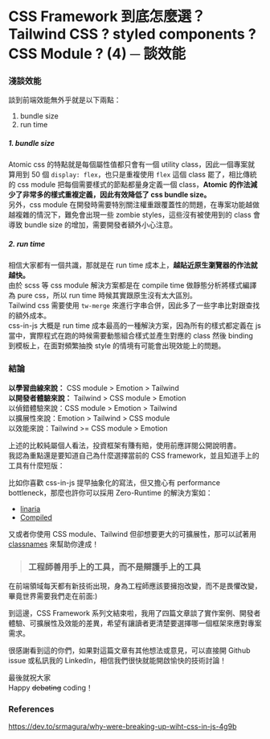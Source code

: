 # CSS Framework 到底怎麼選？Tailwind CSS ? styled components ? CSS Module ? (4) ─ 談效能

### 淺談效能

談到前端效能無外乎就是以下兩點：

1. bundle size
2. run time

##### 1. bundle size

Atomic css 的特點就是每個屬性值都只會有一個 utility class，因此一個專案就算用到 50 個 `display: flex`，也只是重複使用 `flex` 這個 class 罷了，相比傳統的 css module 把每個需要樣式的節點都量身定義一個 class，**Atomic 的作法減少了非常多的樣式重複定義，因此有效降低了 css bundle size。**<br>
另外，css module 在開發時需要特別關注權重跟覆蓋性的問題，在專案功能越做越複雜的情況下，難免會出現一些 zombie styles，這些沒有被使用到的 class 會導致 bundle size 的增加，需要開發者額外小心注意。

##### 2. run time

相信大家都有一個共識，那就是在 run time 成本上，**越貼近原生瀏覽器的作法就越快。**<br>
由於 scss 等 css module 解決方案都是在 compile time 做靜態分析將樣式編譯為 pure css，所以 run time 時候其實跟原生沒有太大區別。<br>
Tailwind css 需要使用 `tw-merge` 來進行字串合併，因此多了一些字串比對跟查找的額外成本。<br>
css-in-js 大概是 run time 成本最高的一種解決方案，因為所有的樣式都定義在 js 當中，實際程式在跑的時候需要動態組合樣式並產生對應的 class 然後 binding 到模板上，在面對頻繁抽換 style 的情境有可能會出現效能上的問題。

### 結論

**以學習曲線來說：** CSS module > Emotion > Tailwind<br>
**以開發者體驗來說：** Tailwind > CSS module > Emotion<br>
以偵錯體驗來說：CSS module > Emotion > Tailwind<br>
以擴展性來說：Emotion > Tailwind > CSS module<br>
以效能來說：Tailwind >= CSS module > Emotion<br>

上述的比較純屬個人看法，投資框架有賺有賠，使用前應詳閱公開說明書。<br>
我認為重點還是要知道自己為什麼選擇當前的 CSS framework，並且知道手上的工具有什麼短版：<br>

比如你喜歡 css-in-js 提早抽象化的寫法，但又擔心有 performance bottleneck，那麼也許你可以採用 Zero-Runtime 的解決方案如：

- [linaria](https://linaria.dev/)
- [Compiled](https://compiledcssinjs.com/)

又或者你使用 CSS module、Tailwind 但卻想要更大的可擴展性，那可以試著用 [classnames](https://www.npmjs.com/package/classnames) 來幫助你達成！

> ### 工程師善用手上的工具，而不是辯護手上的工具

在前端領域每天都有新技術出現，身為工程師應該要擁抱改變，而不是畏懼改變，畢竟世界需要我們走在前面:)

到這邊，CSS Framework 系列文結束啦，我用了四篇文章談了實作案例、開發者體驗、可擴展性及效能的差異，希望有讓讀者更清楚要選擇哪一個框架來應對專案需求。

很感謝看到這的你們，如果對這篇文章有其他想法或意見，可以直接開 Github issue 或私訊我的 LinkedIn，相信我們很快就能開啟愉快的技術討論！

最後就祝大家<br>
Happy ~~debating~~ coding！

### References

https://dev.to/srmagura/why-were-breaking-up-wiht-css-in-js-4g9b
